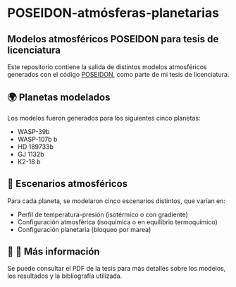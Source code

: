 # POSEIDON-atmósferas-planetarias  
## Modelos atmosféricos POSEIDON para tesis de licenciatura

Este repositorio contiene la salida de distintos modelos atmosféricos generados con el código [POSEIDON](https://poseidon-retrievals.readthedocs.io/en/latest/), como parte de mi tesis de licenciatura.

## 🌍 Planetas modelados

Los modelos fueron generados para los siguientes cinco planetas:

- WASP-39b  
- WASP-107b b  
- HD 189733b  
- GJ 1132b  
- K2-18 b

## 🧪 Escenarios atmosféricos

Para cada planeta, se modelaron cinco escenarios distintos, que varían en:

- Perfil de temperatura-presión (isotérmico o con gradiente)  
- Configuración atmosférica (isoquímica o en equilibrio termoquímico)  
- Configuración planetaria (bloqueo por marea)

## 📖  :open_book: Más información

Se puede consultar el PDF de la tesis para más detalles sobre los modelos, los resultados y la bibliografía utilizada.

